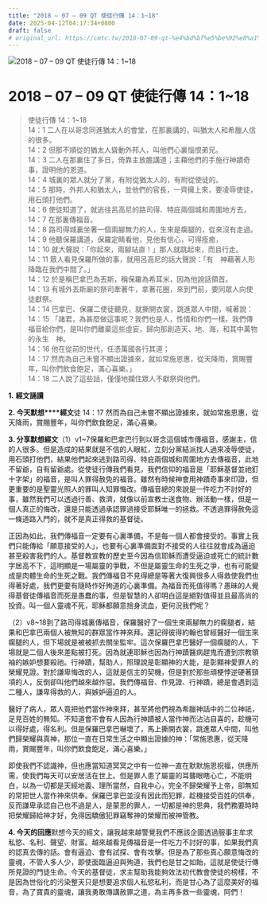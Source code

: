 ```yaml
---
title: "2018 – 07 – 09 QT 使徒行傳 14：1~18"
date: 2025-04-12T04:17:34+0800
draft: false
# original_url: https://cmtc.tw/2018-07-09-qt-%e4%bd%bf%e5%be%92%e8%a1%8c%e5%82%b3-14%ef%bc%9a118
---
```


![2018 – 07 – 09 QT 使徒行傳 14：1~18](/images/qt.jpg   "2018 – 07 – 09 QT 使徒行傳 14：1~18")

# 2018 – 07 – 09 QT 使徒行傳 14：1~18

> 使徒行傳 14：1~18  
> 14：1 二人在以哥念同進猶太人的會堂，在那裏講的，叫猶太人和希臘人信的很多。  
> 14：2 但那不順從的猶太人聳動外邦人，叫他們心裏惱恨弟兄。  
> 14：3 二人在那裏住了多日，倚靠主放膽講道；主藉他們的手施行神蹟奇事，證明他的恩道。  
> 14：4 城裏的眾人就分了黨，有附從猶太人的，有附從使徒的。  
> 14：5 那時，外邦人和猶太人，並他們的官長，一齊擁上來，要凌辱使徒，用石頭打他們。  
> 14：6 使徒知道了，就逃往呂高尼的路司得、特庇兩個城和周圍地方去，  
> 14：7 在那裏傳福音。  
> 14：8 路司得城裏坐著一個兩腳無力的人，生來是瘸腿的，從來沒有走過。  
> 14：9 他聽保羅講道，保羅定睛看他，見他有信心，可得痊癒，  
> 14：10 就大聲說：「你起來，兩腳站直！」那人就跳起來，而且行走。  
> 14：11 眾人看見保羅所做的事，就用呂高尼的話大聲說：「有　神藉著人形降臨在我們中間了。」  
> 14：12 於是稱巴拿巴為丟斯，稱保羅為希耳米，因為他說話領首。  
> 14：13 有城外丟斯廟的祭司牽著牛，拿著花圈，來到門前，要同眾人向使徒獻祭。  
> 14：14 巴拿巴、保羅二使徒聽見，就撕開衣裳，跳進眾人中間，喊著說：  
> 14：15 「諸君，為甚麼做這事呢？我們也是人，性情和你們一樣。我們傳福音給你們，是叫你們離棄這些虛妄，歸向那創造天、地、海，和其中萬物的永生　神。  
> 14：16 他在從前的世代，任憑萬國各行其道；  
> 14：17 然而為自己未嘗不顯出證據來，就如常施恩惠，從天降雨，賞賜豐年，叫你們飲食飽足，滿心喜樂。」  
> 14：18 二人說了這些話，僅僅地攔住眾人不獻祭與他們。

**1.** **經文誦讀**

**2. 今天默想****經文**徒 14：17 然而為自己未嘗不顯出證據來，就如常施恩惠，從天降雨，賞賜豐年，叫你們飲食飽足，滿心喜樂。

**3. 分享默想經文**（1）v1~7保羅和巴拿巴行到以哥念這個城市傳福音，感謝主，信的人很多。但是造成的結果就是不信的人眼紅，立刻分黨結派找人過來凌辱使徒，用石頭打他們，結果他們起來逃到路司得、特庇兩個城和周圍地方去傳福音，此地不留爺，自有留爺處。從使徒行傳我們看見，我們信仰的福音是「耶穌基督並祂釘十字架」的福音，是叫人罪得赦免的福音。雖然有時候神會用神蹟奇事來印證，但更重要的是聖靈光照人的罪叫人知罪悔改。傳福音總的來說是一件吃力不討好的事，雖然我們可以透過行善、救濟，就像以前宣教士送食物、辦活動一樣，但是一個人真正的悔改，還是只能透過承認罪過接受耶穌唯一的拯救。不透過罪得赦免這一條道路入門的，就不是真正得救的基督徒。

正因為如此，我們傳福音一定要有心裏準備，不是每一個人都會接受的。事實上我們只能傳給「願意接受的人」，也要有心裏準備面對不接受的人往往就會成為逼迫甚至殺害我們的人。基督教宣教的歷史至今因為信耶穌而遭受逼迫或死亡的統計數字居高不下，這明顯是一場屬靈的爭戰，不但是屬靈生命的生死之爭，也有可能變成是肉體生命的生死之戰。我們傳福音不見得總是等著大復興很多人得救使我們也得著好處，我們更要有隨時作好殉道的心裏準備。為福音而死值得嗎？愚昧的人覺得基督徒傳福音而死是愚蠢的事，但是智慧的人卻明白這是絕對值得並且最高尚的投資。叫一個人靈魂不死，耶穌都願意捨身流血，更何況我們呢？

（2）v8~18到了路司得城裏傳福音，保羅醫好了一個生來兩腳無力的瘸腿者，結果和巴拿巴兩個人被無知的群眾當作神來拜。還記得彼得約翰也曾經醫好一個生來瘸腿的人，但下場就是被被抓去關坐監牢。這次保羅巴拿巴醫好一個瘸腿的人，下場就是二個人後來差點被打死。因為就連耶穌也因為行神蹟醫病趕鬼而遭到宗教領袖的嫉妒想要殺祂。行神蹟，幫助人，照理說是彰顯神的大能，是彰顯神愛罪人的榮耀見證。對於謙卑悔改的人，這就是信主的契機，但是對於那些頑梗悖逆硬著頸項的人，反倒卻叫他們越來越作惡。我們傳福音、作見證、行神蹟，總是會遇到這二種人，謙卑得救的人，與嫉妒逼迫的人。

醫好了病人，眾人竟把他們當作神來拜，甚至將他們視為希臘神話中的二位神祇，足見百姓的無知。不知道會不會有人因為行神蹟被人當作神而沾沾自喜的，趁機可以得好處，得名利。但是保羅巴拿巴嚇壞了，馬上撕開衣裳，跳進眾人中間，叫他們歸榮耀與真神，那位一直在日常生活之中顯出證據的神：「常施恩惠，從天降雨，賞賜豐年，叫你們飲食飽足，滿心喜樂。」

即使我們不認識神，但也應當知道冥冥之中有一位神一直在默默施恩祝福，供應所需，使我們每天可以安居活在世上。但是罪人患了屬靈的耳聾眼瞎心亡，不能明白，以為一切都是天經地義、理所當然，自我中心，完全不歸榮耀予上帝，卻無知的常把世人當作神來供奉。保羅巴拿巴並沒有因此而犯罪，趁機接受百姓的供奉，反而謙卑承認自己也不過是人，是蒙恩的罪人，一切都是神的恩典，我們務要時時把榮耀歸給神才好，免得因驕傲犯罪竊奪神的榮耀而被神管教。

**4. 今天的回應**默想今天的經文，讓我越來越警覺我們不應該企圖透過服事主牟求私慾、名利、聲望、財富。越來越看見傳福音是一件吃力不討好的事，如果我們真的認真去傳的話。會有逼迫、會有試探、會有攻擊。但是為了那些真心願意悔改的靈魂，不管人多人少，即使面臨逼迫與殉道，我們也是甘之如飴，這就是使徒行傳所見證的門徒生命。今天的基督徒，求主幫助我能夠效法初代教會使徒的榜樣，不是因為世俗化的污染整天只是想要追求個人私慾私利，而是甘心為了這麼美好的福音，為了寶貴的靈魂，讓我勇敢傳講赦罪之道，為主再多救一些靈魂，阿們！